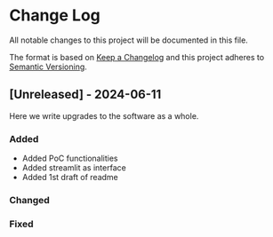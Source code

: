 # Change Log
All notable changes to this project will be documented in this file.
 
The format is based on [Keep a Changelog](http://keepachangelog.com/)
and this project adheres to [Semantic Versioning](http://semver.org/).
 
## [Unreleased] - 2024-06-11
 
Here we write upgrades to the software as a whole.
 
### Added
- Added PoC functionalities
- Added streamlit as interface
- Added 1st draft of readme
 
### Changed
 
### Fixed
